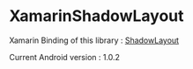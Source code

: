 # XamarinShadowLayout

Xamarin Binding of this library : [ShadowLayout](https://github.com/Devlight/ShadowLayout)

Current Android version : 1.0.2
